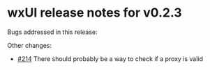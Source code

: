 # wxUI release notes for v0.2.3

Bugs addressed in this release:

Other changes:

* [#214](../../issues/214) There should probably be a way to check if a proxy is valid

